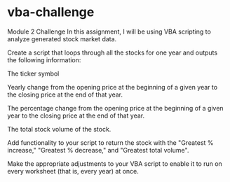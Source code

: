# vba-challenge
Module 2 Challenge
In this assignment, I will be using VBA scripting to analyze generated stock market data.

Create a script that loops through all the stocks for one year and outputs the following information:

The ticker symbol

Yearly change from the opening price at the beginning of a given year to the closing price at the end of that year.

The percentage change from the opening price at the beginning of a given year to the closing price at the end of that year.

The total stock volume of the stock.

Add functionality to your script to return the stock with the "Greatest % increase," "Greatest % decrease," and "Greatest total volume".

Make the appropriate adjustments to your VBA script to enable it to run on every worksheet (that is, every year) at once.
